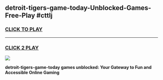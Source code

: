 
## detroit-tigers-game-today-Unblocked-Games-Free-Play #cttlj
<h3>
<a href="https://us.freeplayer.one?title=detroit-tigers-game-today&ref=9M">CLICK TO PLAY</a></h3>
<hr>

<h3>
<a href="https://us.freeplayer.one?title=detroit-tigers-game-today&ref=9M">CLICK 2 PLAY</a>
  
</h3>

<a href="https://us.freeplayer.one?title=detroit-tigers-game-today&ref=9M"><img src="https://clearcache.store/games.png"></a>


**detroit-tigers-game-today games unblocked: Your Gateway to Fun and Accessible Online Gaming**
